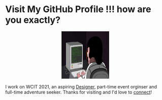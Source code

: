 # Visit My GitHub Profile !!! how are you exactly?
<div align="center">
<img src="images/coderman.gif" alt="GitHub Logo" width="150" height="150" />
</div>

I work on WCIT 2021, an aspiring [Designer](), part-time event orginser and full-time adventure seeker. Thanks for visiting and I'd love to [connect]()!

